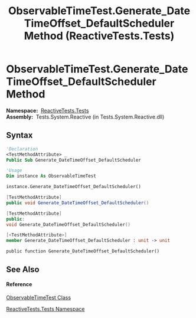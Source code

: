 ﻿---
title: ObservableTimeTest.Generate_DateTimeOffset_DefaultScheduler Method  (ReactiveTests.Tests)
TOCTitle: Generate_DateTimeOffset_DefaultScheduler Method
ms:assetid: M:ReactiveTests.Tests.ObservableTimeTest.Generate_DateTimeOffset_DefaultScheduler
ms:mtpsurl: https://msdn.microsoft.com/en-us/library/reactivetests.tests.observabletimetest.generate_datetimeoffset_defaultscheduler(v=VS.103)
ms:contentKeyID: 36620691
ms.date: 06/28/2011
mtps_version: v=VS.103
f1_keywords:
- ReactiveTests.Tests.ObservableTimeTest.Generate_DateTimeOffset_DefaultScheduler
dev_langs:
- CSharp
- JScript
- VB
- FSharp
- c++
---

# ObservableTimeTest.Generate\_DateTimeOffset\_DefaultScheduler Method

**Namespace:**  [ReactiveTests.Tests](hh289046\(v=vs.103\).md)  
**Assembly:**  Tests.System.Reactive (in Tests.System.Reactive.dll)

## Syntax

``` vb
'Declaration
<TestMethodAttribute> _
Public Sub Generate_DateTimeOffset_DefaultScheduler
```

``` vb
'Usage
Dim instance As ObservableTimeTest

instance.Generate_DateTimeOffset_DefaultScheduler()
```

``` csharp
[TestMethodAttribute]
public void Generate_DateTimeOffset_DefaultScheduler()
```

``` c++
[TestMethodAttribute]
public:
void Generate_DateTimeOffset_DefaultScheduler()
```

``` fsharp
[<TestMethodAttribute>]
member Generate_DateTimeOffset_DefaultScheduler : unit -> unit 
```

``` jscript
public function Generate_DateTimeOffset_DefaultScheduler()
```

## See Also

#### Reference

[ObservableTimeTest Class](hh315045\(v=vs.103\).md)

[ReactiveTests.Tests Namespace](hh289046\(v=vs.103\).md)

